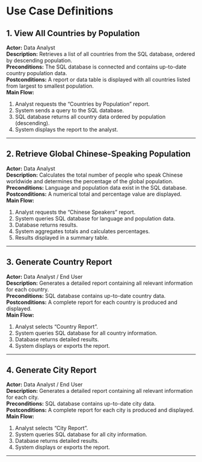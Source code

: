 # Use Case Definitions

## 1. View All Countries by Population
**Actor:** Data Analyst  
**Description:** Retrieves a list of all countries from the SQL database, ordered by descending population.  
**Preconditions:** The SQL database is connected and contains up-to-date country population data.  
**Postconditions:** A report or data table is displayed with all countries listed from largest to smallest population.  
**Main Flow:**
1. Analyst requests the “Countries by Population” report.
2. System sends a query to the SQL database.
3. SQL database returns all country data ordered by population (descending).
4. System displays the report to the analyst.

---

## 2. Retrieve Global Chinese-Speaking Population
**Actor:** Data Analyst  
**Description:** Calculates the total number of people who speak Chinese worldwide and determines the percentage of the global population.  
**Preconditions:** Language and population data exist in the SQL database.  
**Postconditions:** A numerical total and percentage value are displayed.  
**Main Flow:**
1. Analyst requests the “Chinese Speakers” report.
2. System queries SQL database for language and population data.
3. Database returns results.
4. System aggregates totals and calculates percentages.
5. Results displayed in a summary table.

---

## 3. Generate Country Report
**Actor:** Data Analyst / End User  
**Description:** Generates a detailed report containing all relevant information for each country.  
**Preconditions:** SQL database contains up-to-date country data.  
**Postconditions:** A complete report for each country is produced and displayed.  
**Main Flow:**
1. Analyst selects “Country Report”.
2. System queries SQL database for all country information.
3. Database returns detailed results.
4. System displays or exports the report.

---

## 4. Generate City Report
**Actor:** Data Analyst / End User  
**Description:** Generates a detailed report containing all relevant information for each city.  
**Preconditions:** SQL database contains up-to-date city data.  
**Postconditions:** A complete report for each city is produced and displayed.  
**Main Flow:**
1. Analyst selects “City Report”.
2. System queries SQL database for all city information.
3. Database returns detailed results.
4. System displays or exports the report.

---